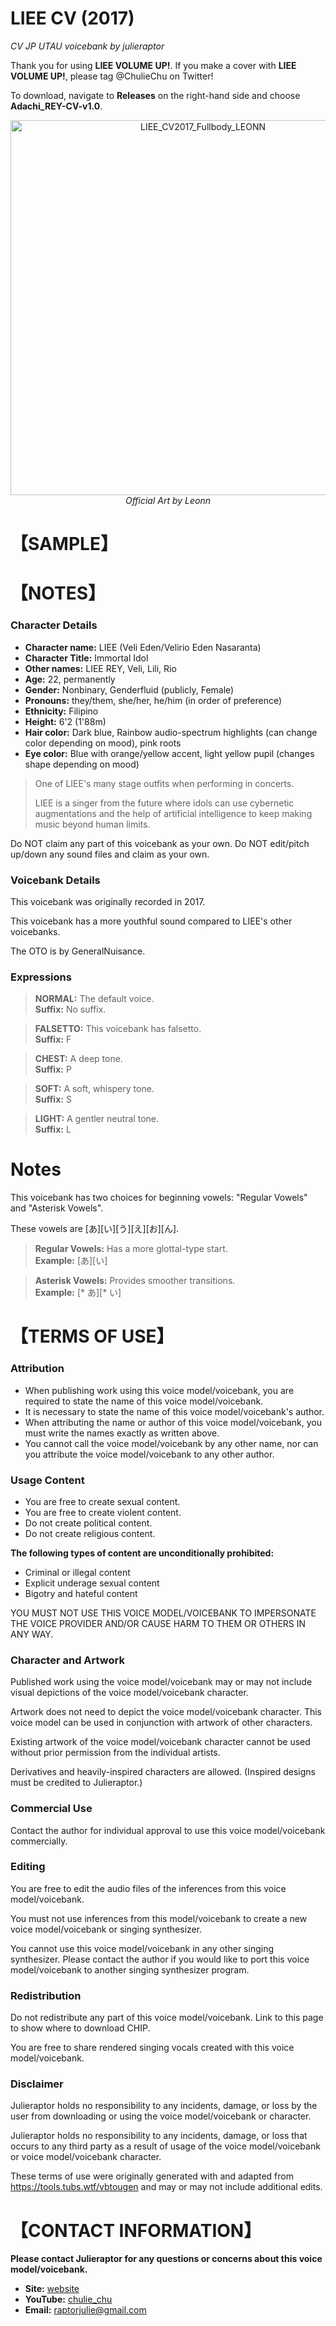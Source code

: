 # LIEE CV (2017)
<i> CV JP UTAU voicebank by julieraptor</i>

Thank you for using **LIEE VOLUME UP!**. If you make a cover with **LIEE VOLUME UP!**, please tag @ChulieChu on Twitter!
<p>
To download, navigate to <b>Releases</b> on the right-hand side and choose <b>Adachi_REY-CV-v1.0</b>.

<p align="center">
<img height="600" alt="LIEE_CV2017_Fullbody_LEONN" src="https://github.com/user-attachments/assets/8f0d9b30-98e8-45d5-84bc-d1e83f87335f" />
<br>
<i>Official Art by Leonn</i>
</p>

# 【SAMPLE】 



# 【NOTES】 
### Character Details
- **Character name:** LIEE (Veli Eden/Velirio Eden Nasaranta)
- **Character Title:** Immortal Idol 
- **Other names:** LIEE REY, Veli, Lili, Rio
- **Age:** 22, permanently
- **Gender:** Nonbinary, Genderfluid (publicly, Female)
- **Pronouns:** they/them, she/her, he/him (in order of preference)
- **Ethnicity:** Filipino
- **Height:** 6'2 (1'88m)
- **Hair color:** Dark blue, Rainbow audio-spectrum highlights (can change color depending on mood), pink roots
- **Eye color:** Blue with orange/yellow accent, light yellow pupil (changes shape depending on mood)

> One of LIEE's many stage outfits when performing in concerts.<p>
> LIEE is a singer from the future where idols can use cybernetic augmentations and the help of artificial intelligence to keep making music beyond human limits.

Do NOT claim any part of this voicebank as your own. Do NOT edit/pitch up/down any sound files and claim as your own.

### Voicebank Details

This voicebank was originally recorded in 2017.

This voicebank has a more youthful sound compared to LIEE's other voicebanks.

The OTO is by GeneralNuisance.

### Expressions
>**NORMAL:** The default voice. 
<br>**Suffix:** No suffix.

>**FALSETTO:** This voicebank has falsetto.
<br>**Suffix:** F

>**CHEST:** A deep tone.
<br>**Suffix:** P

>**SOFT:** A soft, whispery tone.
<br>**Suffix:** S

>**LIGHT:** A gentler neutral tone.
<br>**Suffix:** L


# Notes

This voicebank has two choices for beginning vowels: "Regular Vowels" and "Asterisk Vowels".

These vowels are [あ][い][う][え][お][ん].

>**Regular Vowels:** Has a more glottal-type start.
<br>**Example:** [あ][い]

> **Asterisk Vowels:** Provides smoother transitions.
<br>**Example:** [* あ][* い]


# 【TERMS OF USE】

### Attribution
- When publishing work using this voice model/voicebank, you are required to state the name of this voice model/voicebank.
- It is necessary to state the name of this voice model/voicebank's author.
- When attributing the name or author of this voice model/voicebank, you must write the names exactly as written above. 
- You cannot call the voice model/voicebank by any other name, nor can you attribute the voice model/voicebank to any other author.

### Usage Content

- You are free to create sexual content.
- You are free to create violent content.
- Do not create political content.
- Do not create religious content.

**The following types of content are unconditionally prohibited:**
 - Criminal or illegal content 
 - Explicit underage sexual content 
 - Bigotry and hateful content
 
 YOU MUST NOT USE THIS VOICE MODEL/VOICEBANK TO IMPERSONATE THE VOICE PROVIDER AND/OR CAUSE HARM TO THEM OR OTHERS IN ANY WAY.

### Character and Artwork

Published work using the voice model/voicebank may or may not include visual depictions of the voice model/voicebank character.

Artwork does not need to depict the voice model/voicebank character. This voice model can be used in conjunction with artwork of other characters.

Existing artwork of the voice model/voicebank character cannot be used without prior permission from the individual artists.

Derivatives and heavily-inspired characters are allowed. (Inspired designs must be credited to Julieraptor.)

### Commercial Use
Contact the author for individual approval to use this voice model/voicebank commercially.

### Editing
You are free to edit the audio files of the inferences from this voice model/voicebank.

You must not use inferences from this model/voicebank to create a new voice model/voicebank or singing synthesizer.

You cannot use this voice model/voicebank in any other singing synthesizer. Please contact the author if you would like to port this voice model/voicebank to another singing synthesizer program.

### Redistribution

Do not redistribute any part of this voice model/voicebank. Link to this page to show where to download CHIP.

You are free to share rendered singing vocals created with this voice model/voicebank.

### Disclaimer
Julieraptor holds no responsibility to any incidents, damage, or loss by the user from downloading or using the voice model/voicebank or character.

Julieraptor holds no responsibility to any incidents, damage, or loss that occurs to any third party as a result of usage of the voice model/voicebank or voice model/voicebank character.

These terms of use were originally generated with and adapted from https://tools.tubs.wtf/vbtougen and may or may not include additional edits.

# 【CONTACT INFORMATION】
**Please contact Julieraptor for any questions or concerns about this voice model/voicebank.**
- **Site:** [website](https://julieraptor.carrd.co)
- **YouTube:** [chulie_chu](https://www.youtube.com/channel/UCaJ0Q7aEmNdZAME8zvxQICg)
- **Email:** [raptorjulie@gmail.com](mailto:raptorjulie@gmail.com)
